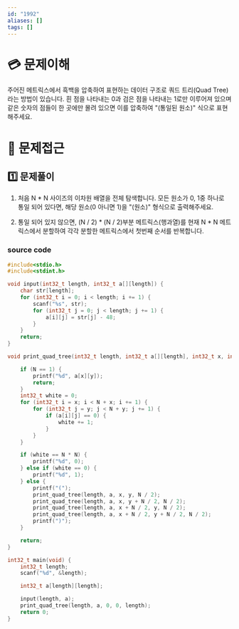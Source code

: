 ```yaml
---
id: "1992"
aliases: []
tags: []
---
```


# 💳 문제이해

주어진 메트릭스에서 흑백을 압축하여 표현하는 데이터 구조로 쿼드 트리(Quad Tree)
라는 방법이 있습니다. 흰 점을 나타내는 0과 검은 점을 나타내는 1로만 이루어져
있으며 같은 숫자의 점들이 한 곳에만 몰려 있으면 이를 압축하여 "(통일된 원소)"
식으로 표현해주세요.
    
# 🚥 문제접근


## 1️⃣  문제풀이

1. 처음 N * N 사이즈의 이차원 배열을 전체 탐색합니다.
모든 원소가 0, 1중 하나로 통일 되어 있다면, 해당 원소(0 아니면 1)을 "(원소)"
형식으로 출력해주세요.

2. 통일 되어 있지 않으면, (N / 2) * (N / 2)부분 메트릭스(행과열)를 현재 N * N
메트릭스에서 분할하여 각각 분할한 메트릭스에서 첫번째 순서를 반복합니다.


### source code

```c
#include<stdio.h>
#include<stdint.h>

void input(int32_t length, int32_t a[][length]) {
	char str[length];
    for (int32_t i = 0; i < length; i += 1) {
		scanf("%s", str);
        for (int32_t j = 0; j < length; j += 1) {
			a[i][j] = str[j] - 48;
        }
    }
    return;
}

void print_quad_tree(int32_t length, int32_t a[][length], int32_t x, int32_t y, int32_t N) {

	if (N == 1) {
		printf("%d", a[x][y]);
		return;
	}
	int32_t white = 0;
    for (int32_t i = x; i < N + x; i += 1) {
		for (int32_t j = y; j < N + y; j += 1) {
			if (a[i][j] == 0) {
				white += 1;
			}
		}
	}

	if (white == N * N) {
		printf("%d", 0);
	} else if (white == 0) {
		printf("%d", 1);
	} else {
		printf("(");
		print_quad_tree(length, a, x, y, N / 2);
		print_quad_tree(length, a, x, y + N / 2, N / 2);
		print_quad_tree(length, a, x + N / 2, y, N / 2);
		print_quad_tree(length, a, x + N / 2, y + N / 2, N / 2);
		printf(")");
	}

	return;
}

int32_t main(void) {
	int32_t length;
	scanf("%d", &length);

	int32_t a[length][length];

	input(length, a);
	print_quad_tree(length, a, 0, 0, length);
    return 0;
}
```
